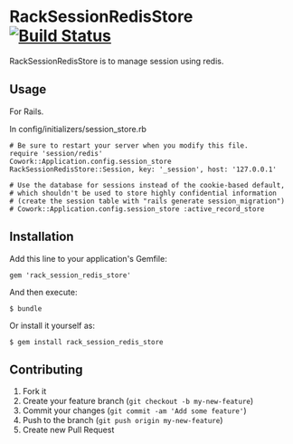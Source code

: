 # RackSessionRedisStore [![Build Status](https://travis-ci.org/SpringMT/rack_session_redis_store.png)](https://travis-ci.org/SpringMT/rack_session_redis_store)

RackSessionRedisStore is to manage session using redis.

## Usage
For Rails.

In config/initializers/session_store.rb

~~~
# Be sure to restart your server when you modify this file.
require 'session/redis'
Cowork::Application.config.session_store RackSessionRedisStore::Session, key: '_session', host: '127.0.0.1'

# Use the database for sessions instead of the cookie-based default,
# which shouldn't be used to store highly confidential information
# (create the session table with "rails generate session_migration")
# Cowork::Application.config.session_store :active_record_store
~~~


## Installation

Add this line to your application's Gemfile:

    gem 'rack_session_redis_store'

And then execute:

    $ bundle

Or install it yourself as:

    $ gem install rack_session_redis_store

## Contributing

1. Fork it
2. Create your feature branch (`git checkout -b my-new-feature`)
3. Commit your changes (`git commit -am 'Add some feature'`)
4. Push to the branch (`git push origin my-new-feature`)
5. Create new Pull Request

